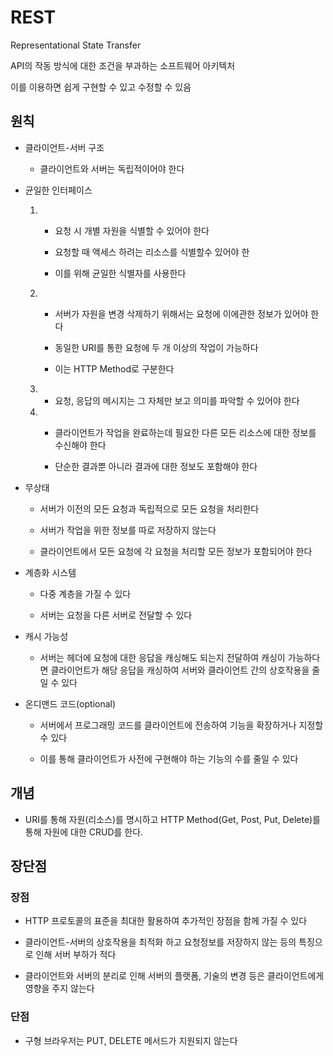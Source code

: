# REST

Representational State Transfer

API의 작동 방식에 대한 조건을 부과하는 소프트웨어 아키텍처

이를 이용하면 쉽게 구현할 수 있고 수정할 수 있음

## 원칙

- 클라이언트-서버 구조
  
  - 클라이언트와 서버는 독립적이어야 한다

- 균일한 인터페이스
  
  1. - 요청 시 개별 자원을 식별할 수 있어야 한다
     
     - 요청할 때 액세스 하려는 리소스를 식별할수 있어야 한 
     
     - 이를 위해 균일한 식별자를 사용한다
  
  2. - 서버가 자원을 변경 삭제하기 위해서는 요청에 이에관한 정보가 있어야 한다
     
     - 동일한 URI를 통한 요청에 두 개 이상의 작업이 가능하다
     
     - 이는 HTTP Method로 구분한다
  
  3. - 요청, 응답의 메시지는 그 자체만 보고 의미를 파악할 수 있어야 한다
  
  4. - 클라이언트가 작업을 완료하는데 필요한 다른 모든 리소스에 대한 정보를 수신해야 한다
     
     - 단순한 결과뿐 아니라 결과에 대한 정보도 포함해야 한다

- 무상태
  
  - 서버가 이전의 모든 요청과 독립적으로 모든 요청을 처리한다
  
  - 서버가 작업을 위한 정보를 따로 저장하지 않는다
  
  - 클라이언트에서 모든 요청에 각 요청을 처리할 모든 정보가 포함되어야 한다

- 계층화 시스템
  
  - 다중 계층을 가질 수 있다
  
  - 서버는 요청을 다른 서버로 전달할 수 있다

- 캐시 가능성
  
  - 서버는 헤더에 요청에 대한 응답을 캐싱해도 되는지 전달하여 캐싱이 가능하다면 클라이언트가 해당 응답을 캐싱하여 서버와 클라이언트 간의 상호작용을 줄일 수 있다

- 온디맨드 코드(optional)
  
  - 서버에서 프로그래밍 코드를 클라이언트에 전송하여 기능을 확장하거나 지정할 수 있다
  
  - 이를 통해 클라이언트가 사전에 구현해야 하는 기능의 수를 줄일 수 있다

## 개념

- URI를 통해 자원(리소스)를 명시하고 HTTP Method(Get, Post, Put, Delete)를 통해 자원에 대한 CRUD를 한다.

## 장단점

### 장점

- HTTP 프로토콜의 표준을 최대한 활용하여 추가적인 장점을 함께 가질 수 있다

- 클라이언트-서버의 상호작용을 최적화 하고 요청정보를 저장하지 않는 등의 특징으로 인해 서버 부하가 적다

- 클라이언트와 서버의 분리로 인해 서버의 플랫폼, 기술의 변경 등은 클라이언트에게 영향을 주지 않는다

### 단점

- 구형 브라우저는 PUT, DELETE 메서드가 지원되지 않는다
